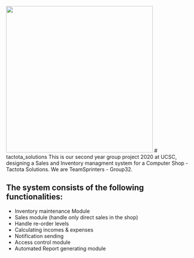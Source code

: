 <img src="https://github.com/demo-project-01/tactota_solutions/blob/master/public/images/logo-s.jpeg" width="400">
# tactota_solutions
This is our second year group project 2020 at UCSC, designing a Sales and Inventory managment system for a Computer Shop - Tactota Solutions.
We are TeamSprinters - Group32.

## The system consists of the following functionalities:
- Inventory maintenance Module
- Sales module (handle only direct sales in the shop)
- Handle re-order levels
- Calculating incomes & expenses
- Notification sending
- Access control module
- Automated Report generating module

